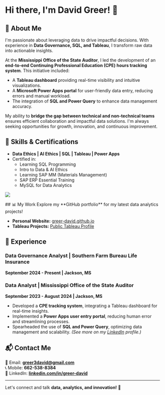 # Hi there, I'm David Greer! 👋

## 🚀 About Me
I'm passionate about leveraging data to drive impactful decisions. With experience in **Data Governance, SQL, and Tableau**, I transform raw data into actionable insights.

At the **Mississippi Office of the State Auditor**, I led the development of an **end-to-end Continuing Professional Education (CPE) hours tracking system**. This initiative included:
- A **Tableau dashboard** providing real-time visibility and intuitive visualizations.
- A **Microsoft Power Apps portal** for user-friendly data entry, reducing errors and manual workload.
- The integration of **SQL and Power Query** to enhance data management accuracy.

My ability to **bridge the gap between technical and non-technical teams** ensures efficient collaboration and impactful data solutions. I'm always seeking opportunities for growth, innovation, and continuous improvement.

## 🔧 Skills & Certifications
- **Data Ethics | AI Ethics | SQL | Tableau | Power Apps**
- Certified in:
  - Learning SQL Programming
  - Intro to Data & AI Ethics
  - Learning SAP MM (Materials Management)
  - SAP ERP Essential Training
  - MySQL for Data Analytics
<p align="left">
  <img src="https://api.boot.dev/v1/users/public/a4fcde39-0019-40e5-8f95-8a441b70ec91/thumbnail" >
</p>
## 📊 My Work
Explore my **GitHub portfolio** for my latest data analytics projects!

- **Personal Website:** [greer-david.github.io](https://greer-david.github.io/)
- **Tableau Projects:** [Public Tableau Profile](https://public.tableau.com/app/profile/greer.david/vizzes)

## 💼 Experience

### **Data Governance Analyst | Southern Farm Bureau Life Insurance**
**September 2024 - Present | Jackson, MS**  

### **Data Analyst | Mississippi Office of the State Auditor**
**September 2023 - August 2024 | Jackson, MS**  
- Developed a **CPE tracking system**, integrating a Tableau dashboard for real-time insights.
- Implemented a **Power Apps user entry portal**, reducing human error and streamlining processes.
- Spearheaded the use of **SQL and Power Query**, optimizing data management and scalability.
_(See more on my [LinkedIn](https://www.linkedin.com/in/greer-david) profile.)_

## 📬 Contact Me
📧 Email: **[greer3david@gmail.com](mailto:greer3david@gmail.com)**  
📞 Mobile: **662-538-8384**  
🔗 LinkedIn: **[linkedin.com/in/greer-david](https://www.linkedin.com/in/greer-david)**  

---

Let's connect and talk **data, analytics, and innovation!** 🚀
